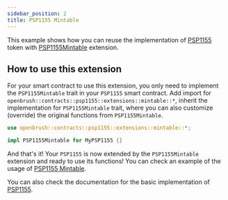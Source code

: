 ```yaml
---
sidebar_position: 2
title: PSP1155 Mintable
---
```


This example shows how you can reuse the implementation of [PSP1155](https://github.com/Supercolony-net/openbrush-contracts/tree/main/contracts/src/token/psp1155) token with [PSP1155Mintable](https://github.com/Supercolony-net/openbrush-contracts/tree/main/contracts/src/token/psp1155/src/extensions/mintable.rs) extension.

## How to use this extension

For your smart contract to use this extension, you only need to implement the `PSP1155Mintable` trait in your `PSP1155` smart contract. Add import for `openbrush::contracts::psp1155::extensions::mintable::*`, inherit the implementation for `PSP1155Mintable` trait, where you can also customize (override) the original functions from `PSP1155Mintable`.

```rust
use openbrush::contracts::psp1155::extensions::mintable::*;

impl PSP1155Mintable for MyPSP1155 {}
```

And that's it! Your `PSP1155` is now extended by the `PSP1155Mintable` extension and ready to use its functions!
You can check an example of the usage of [PSP1155 Mintable](https://github.com/Supercolony-net/openbrush-contracts/tree/main/examples/psp1155_extensions/mintable).

You can also check the documentation for the basic implementation of [PSP1155](/smart-contracts/PSP1155).
